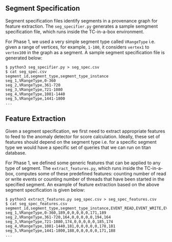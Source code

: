 ## Segment Specification

Segment specification files identify segments in a provenance graph for feature extraction. The `seg_specifier.py` generates a sample semgment specification file, which runs inside the TC-in-a-box environment.

For Phase 1, we used a very simple segment type called `VRangeType` i.e. given a range of vertices, for example, `1-100`, it considers `vertex1` to `vertex100` in the graph as a segment. A sample segment specification file is generated below:
```
$ python3 seg_specifier.py > seg_spec.csv
$ cat seg_spec.csv
segment_id,segment_type,segment_type_instance
seg_1,VRangeType,0-360
seg_2,VRangeType,361-720
seg_3,VRangeType,721-1080
seg_4,VRangeType,1081-1440
seg_5,VRangeType,1441-1800
...
```

## Feature Extraction
Given a segment specification, we first need to extract appropriate features to feed to the anomaly detector for score calculation. Ideally, these set of features should depend on the segment type i.e. for a specific segment type we would have a specific set of queries that we can run on titan database.

For Phase 1, we defined some generic features that can be applied to any type of segment. The `extract_features.py`, which runs inside the TC-in-a-box, computes some of these predefined features: counting number of read or write events or counting number of threads that have been started in the specified segment. An example of feature extraction based on the above segment specification is given below:

```
$ python3 extract_features.py seg_spec.csv > seg_spec_features.csv
$ cat seg_spec_features.csv
segment_id,segment_type,segment_type_instance,EVENT_READ,EVENT_WRITE,EVENT_EXECUTE,SUBJECT_PROCESS,SUBJECT_THREAD,SUBJECT_EVENT,NUM_FILES,NUM_SUBJECTS
seg_1,VRangeType,0-360,189,0,0,0,0,0,171,189
seg_2,VRangeType,361-720,164,0,0,0,0,0,194,164
seg_3,VRangeType,721-1080,174,0,0,0,0,0,185,174
seg_4,VRangeType,1081-1440,181,0,0,0,0,0,178,181
seg_5,VRangeType,1441-1800,188,0,0,0,0,0,171,188
...
```
